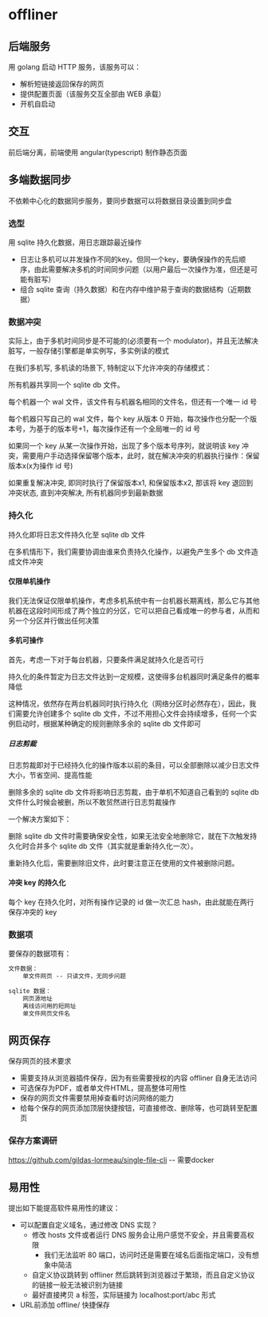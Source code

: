 # offliner

## 后端服务

用 golang 启动 HTTP 服务，该服务可以：

- 解析短链接返回保存的网页
- 提供配置页面（该服务交互全部由 WEB 承载）
- 开机自启动

## 交互

前后端分离，前端使用 angular(typescript) 制作静态页面

## 多端数据同步

不依赖中心化的数据同步服务，要同步数据可以将数据目录设置到同步盘

### 选型

用 sqlite 持久化数据，用日志跟踪最近操作

- 日志让多机可以并发操作不同的key。但同一个key，要确保操作的先后顺序，由此需要解决多机的时间同步问题（以用户最后一次操作为准，但还是可能有脏写）
- 组合 sqlite 查询（持久数据）和在内存中维护易于查询的数据结构（近期数据）

### 数据冲突

实际上，由于多机时间同步是不可能的(必须要有一个 modulator)，并且无法解决脏写，一般存储引擎都是单实例写，多实例读的模式

在我们多机写, 多机读的场景下, 特制定以下允许冲突的存储模式：

所有机器共享同一个 sqlite db 文件。

每个机器一个 wal 文件，该文件有与机器名相同的文件名，但还有一个唯一 id 号

每个机器只写自己的 wal 文件，每个 key 从版本 0 开始，每次操作也分配一个版本号，为基于的版本号+1，每次操作还有一个全局唯一的 id 号

如果同一个 key 从某一次操作开始，出现了多个版本号序列，就说明该 key 冲突，需要用户手动选择保留哪个版本，此时，就在解决冲突的机器执行操作：保留版本x(x为操作 id 号)

如果重复解决冲突, 即同时执行了保留版本x1, 和保留版本x2, 那该将 key 退回到冲突状态, 直到冲突解决, 所有机器同步到最新数据

### 持久化

持久化即将日志文件持久化至 sqlite db 文件

在多机情形下，我们需要协调由谁来负责持久化操作，以避免产生多个 db 文件造成文件冲突

#### 仅限单机操作

我们无法保证仅限单机操作，考虑多机系统中有一台机器长期离线，那么它与其他机器在这段时间形成了两个独立的分区，它可以把自己看成唯一的参与者，从而和另一个分区并行做出任何决策

#### 多机可操作

首先，考虑一下对于每台机器，只要条件满足就持久化是否可行

持久化的条件暂定为日志文件达到一定规模，这使得多台机器同时满足条件的概率降低

这种情况，依然存在两台机器同时执行持久化（网络分区时必然存在），因此，我们需要允许创建多个 sqlite db 文件，不过不用担心文件会持续增多，任何一个实例启动时，根据某种确定的规则删除多余的 sqlite db 文件即可

##### 日志剪裁

日志剪裁即对于已经持久化的操作版本以前的条目，可以全部删除以减少日志文件大小，节省空间、提高性能

删除多余的 sqlite db 文件将影响日志剪裁，由于单机不知道自己看到的 sqlite db 文件什么时候会被删，所以不敢贸然进行日志剪裁操作

一个解决方案如下：

删除 sqlite db 文件时需要确保安全性，如果无法安全地删除它，就在下次触发持久化时合并多个 sqlite db 文件（其实就是重新持久化一次）。

重新持久化后，需要删除旧文件，此时要注意正在使用的文件被删除问题。

#### 冲突 key 的持久化

每个 key 在持久化时，对所有操作记录的 id 做一次汇总 hash，由此就能在两行保存冲突的 key

### 数据项

要保存的数据项有：

``` txt
文件数据：
    单文件网页 -- 只读文件，无同步问题
    
sqlite 数据：
    网页源地址
    离线访问用的短网址
    单文件网页文件名
```

## 网页保存

保存网页的技术要求

- 需要支持从浏览器插件保存，因为有些需要授权的内容 offliner 自身无法访问
- 可选保存为PDF，或者单文件HTML，提高整体可用性
- 保存的网页文件需要禁用掉查看时访问网络的能力
- 给每个保存的网页添加顶层快捷按钮，可直接修改、删除等，也可跳转至配置页

### 保存方案调研
https://github.com/gildas-lormeau/single-file-cli -- 需要docker

## 易用性

提出如下能提高软件易用性的建议：

- 可以配置自定义域名，通过修改 DNS 实现？
    - 修改 hosts 文件或者运行 DNS 服务会让用户感觉不安全，并且需要高权限
      - 我们无法监听 80 端口，访问时还是需要在域名后面指定端口，没有想象中简洁
    - 自定义协议跳转到 offliner 然后跳转到浏览器过于繁琐，而且自定义协议的链接一般无法被识别为链接
    - 最好直接拷贝 a 标签，实际链接为 localhost:port/abc 形式
- URL前添加 offline/ 快捷保存
